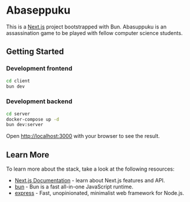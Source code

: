 # Abaseppuku

This is a [Next.js](https://nextjs.org/) project bootstrapped with Bun. Abasuppuku is an assassination game to be played with fellow computer science students.

## Getting Started

### Development frontend

```sh
cd client
bun dev
```

### Development backend

```bash
cd server
docker-compose up -d
bun dev:server
```

Open [http://localhost:3000](http://localhost:3000) with your browser to see the result.

## Learn More

To learn more about the stack, take a look at the following resources:

- [Next.js Documentation](https://nextjs.org/docs) - learn about Next.js features and API.
- [bun](https://bun.sh/) - Bun is a fast all-in-one JavaScript runtime.
- [express](https://expressjs.com/en/5x/api.html) - Fast, unopinionated, minimalist web framework for Node.js.
